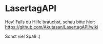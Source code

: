 # LasertagAPI
Hey! Falls du Hilfe brauchst, schau bitte hier: https://github.com/Akutasan/LasertagAPI/wiki

Sonst viel Spaß :)
